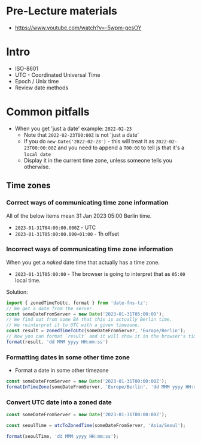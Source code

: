 # Pre-Lecture materials

* https://www.youtube.com/watch?v=-5wpm-gesOY

# Intro

* ISO-8601
* UTC - Coordinated Universal Time
* Epoch / Unix time
* Review date methods
   
# Common pitfalls

* When you get 'just a date' example: `2022-02-23`
  * Note that `2022-02-23T00:00Z` is not 'just a date'
  * If you do `new Date('2022-02-23')` - this will treat it as `2022-02-23T00:00:00Z` and you need to append a `T00:00` to tell js that it's a `local date`  
  * Display it in the current time zone, unless someone tells you otherwise.

## Time zones

### Correct ways of communicating time zone information

All of the below items mean 31 Jan 2023 05:00 Berlin time.

* `2023-01-31T04:00:00.000Z` - UTC
* `2023-01-31T05:00:00.000+01:00` - 1h offset

### Incorrect ways of communicating time zone information

When you get a *naked* date time that actually has a time zone.

* `2023-01-31T05:00:00` - The browser is going to interpret that as `05:00` local time.

Solution:

```js
import { zonedTimeToUtc, format } from 'date-fns-tz';
// We get a date from the server.
const someDateFromServer = new Date('2023-01-31T05:00:00');
// We find out from some BA that this is actually Berlin time.
// We reinterpret it to UTC with a given timezone.
const result = zonedTimeToUtc(someDateFromServer, 'Europe/Berlin');
// Now you can format `result` and it will show it in the browser's timezone.
format(result, 'dd MMM yyyy HH:mm:ss')
```

### Formatting dates in some other time zone

* Format a date in some other timezone

```js
const someDateFromServer = new Date('2023-01-31T00:00:00Z');
formatInTimeZone(someDateFromServer, 'Europe/Berlin', 'dd MMM yyyy HH:mm:ss')
```
 
### Convert UTC date into a zoned date

```js
const someDateFromServer = new Date('2023-01-31T00:00:00Z');

const seoulTime = utcToZonedTime(someDateFromServer, 'Asia/Seoul');

format(seoulTime, 'dd MMM yyyy HH:mm:ss');
```

